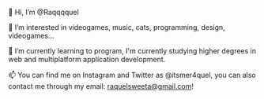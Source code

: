 👋 Hi, I’m @Raqqqquel

👀 I’m interested in videogames, music, cats, programming, design, videogames...

🌱 I’m currently learning to program, I'm currently studying higher degrees in web and multiplatform application development. 

📫 You can find me on Instagram and Twitter as @itsmer4quel, you can also contact me through my email: raquelsweeta@gmail.com!

<!---
Raqqqquel/Raqqqquel is a ✨ special ✨ repository because its `README.md` (this file) appears on your GitHub profile.
You can click the Preview link to take a look at your changes.
--->
